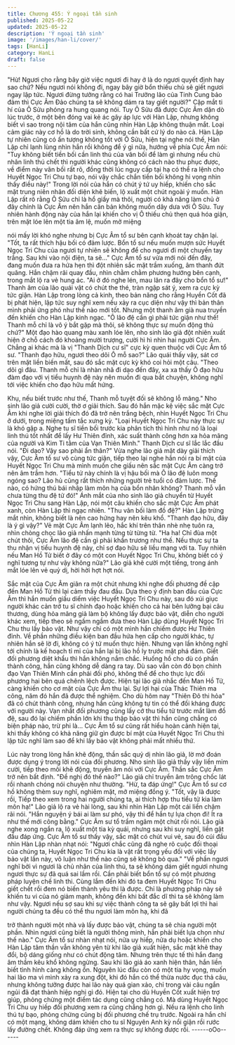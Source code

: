 ```yaml
---
title: Chương 455: Ý ngoại tần sinh
published: 2025-05-22
updated: 2025-05-22
description: 'Ý ngoại tần sinh'
image: '/images/han-li/cover/'
tags: [HanLi]
category: HanLi
draft: false
---
```


"Hừ! Ngươi cho rằng bây giờ việc ngươi đi hay ở là do ngươi
quyết định hay sao chứ? Nếu ngươi nói không đi, ngay bây giờ
bổn thiếu chủ sẽ giết ngươi ngay lập tức. Ngươi đừng tưởng rằng
có hai Trưởng lão của Tinh Cung bảo đảm thì Cực Âm Đảo chúng
ta sẽ không dám ra tay giết người?" Cặp mắt ti hí của Ô Sửu
phóng ra hung quang nói.
Tuy Ô Sửu đã được Cực Âm dặn dò lúc trước, ở một bên đóng
vai kẻ ác gây áp lực với Hàn Lập, nhưng không biết vì sao trong
nội tâm của hắn cũng nhìn Hàn Lập không thuận mắt.
Loại cảm giác này cơ hồ là do trời sinh, không cần bất cứ lý do
nào cả.
Hàn Lập tự nhiên cũng có ấn tượng không tốt với Ô Sửu, hiện tại
nghe nói thế, Hàn Lập chỉ lạnh lùng nhìn hắn rồi không để ý gì
nữa, hướng về phía Cực Âm nói:
"Tuy không biết tiền bối cần linh thú của vãn bối để làm gì nhưng
nếu chủ nhân linh thú chết thì người khác cũng không có cách
nào thu phục được, về điểm này vãn bối rất rõ, đồng thời lúc nguy
cấp tại hạ có thể ra lệnh cho Huyết Ngọc Tri Chu tự bạo, nói vậy
chắc chắn tiền bối không hi vọng nhìn thấy điều này!"
Trong lời nói của hắn có chút ý tứ uy hiếp, khiến cho sắc mặt
trung niên nhân đối diện khẽ biến, lộ xuất một chút ngoài ý muốn.
Hàn Lập rất rõ rằng Ô Sửu chỉ là hổ giấy mà thôi, người có khả
năng làm chủ ở đây chính là Cực Âm nên hắn căn bản không
muốn dây dưa với Ô Sửu.
Tuy nhiên hành động này của hắn lại khiến cho vị Ô thiếu chủ
thẹn quá hóa giận, trên mặt lóe lên một tia âm lệ, muốn mở miệng

nói mấy lời khó nghe nhưng bị Cực Âm tổ sư bên cạnh khoát tay
chặn lại.
"Tốt, ta rất thích hậu bối có đảm lược. Bổn tổ sư nếu muốn mượn
sức Huyết Ngọc Tri Chu của ngươi tự nhiên sẽ không để cho
ngươi đi một chuyến tay trắng. Sau khi vào nội điện, ta sẽ…"
Cực Âm tổ sư vừa mới nói đến đây, đang muốn đưa ra hứa hẹn
thì đột nhiên sắc mặt trầm xuống, âm thanh đứt quãng.
Hắn chậm rãi quay đầu, nhìn chằm chằm phương hướng bên
cạnh, trong mắt lộ ra vẻ hung ác.
"Ai ở đó nghe lén, mau lăn ra đây cho bổn tổ sư!" Thanh âm của
lão quái vật có chút the thé, tràn ngập sát ý, xem ra cực kỳ tức
giận.
Hàn Lập trong lòng cả kinh, theo bản năng cho rằng Huyền Cốt
đã bị phát hiện, lập tức suy nghĩ xem nếu xảy ra cục diện như vậy
thì bản thân mình phải ứng phó như thế nào mới tốt.
Nhưng một thanh âm già nua truyền đến khiến cho Hàn Lập kinh
ngạc.
"Ô lão đệ cần gì phải tức giận như thế! Thanh mỗ chỉ là vô ý bắt
gặp mà thôi, sẽ không thực sự muốn động thủ chứ?" Một đạo hào
quang màu xanh lóe lên, nho sinh lão giả đột nhiên xuất hiện ở
chỗ cách đó khoảng mười trượng, cười hì hì nhìn hai người Cực
Âm.
Chẳng ai khác mà là vị "Thanh Dịch cư sĩ" cực kỳ quen thuộc với
Cực Âm tổ sư.
"Thanh đạo hữu, ngươi theo dõi Ô mỗ sao?" Lão quái thấy vậy,
sát cơ trên mặt liền biến mất, sau đó sắc mặt cực kỳ khó coi hỏi
một câu.
"Theo dõi gì đâu. Thanh mỗ chỉ là nhàn nhã đi dạo đến đây, xa xa
thấy Ô đạo hữu đàm đạo với vị tiểu huynh đệ này nên muốn đi
qua bắt chuyện, không nghĩ tới việc khiến cho đạo hữu mất hứng.

Khụ, nếu biết trước như thế, Thanh mỗ tuyệt đối sẽ không lỗ
mãng." Nho sinh lão giả cười cười, thờ ơ giải thích.
Sau đó hắn mặc kệ việc sắc mặt Cực Âm khi nghe lời giải thích
đó đã trở nên trắng bệch, nhìn Huyết Ngọc Tri Chu ở dưới, trong
miệng tấm tắc xưng kỳ.
"Loại Huyết Ngọc Tri Chu này thực sự là khó gặp a. Nghe tu sĩ
tiền bối trước kia phân tích thì hình như nó là loại linh thú tốt nhất
để lấy Hư Thiên đỉnh, xác suất thành công hơn xa hỏa mãng của
người và Kim Ti tằm của Vạn Thiên Minh." Thanh Dịch cư sĩ lắc
lắc đầu nói.
"Đi dạo? Vậy sao phải ẩn thân?" Vừa nghe lão giả mặt dày giải
thích vậy, Cực Âm tổ sư vô cùng tức giận, tiếp theo lại nghe hắn
nói ra bí mật của Huyết Ngọc Tri Chu mà mình muốn che giấu
nên sắc mặt Cực Âm càng trở nên âm trầm hơn.
"Tiểu tử này chính là vị hậu bối mà Ô lão đệ luôn mong ngóng
sao? Lão hủ cũng rất thích những người trẻ tuổi có đảm lược. Thế
nào, có hứng thú bái nhập làm môn hạ của bổn nhân không?
Thanh mỗ vẫn chưa từng thu đệ tử đó!" Ánh mắt của nho sinh lão
giả chuyển từ Huyết Ngọc Tri Chu sang Hàn Lập, nói một câu
khiến cho sắc mặt Cực Âm phát xanh, còn Hàn Lập thì ngạc
nhiên.
"Thu vãn bối làm đồ đệ?" Hàn Lập trừng mắt nhìn, không biết là
nên cao hứng hay nên kêu khổ.
"Thanh đạo hữu, đây là ý gì vậy?" Vẻ mặt Cực Âm lạnh lẽo, hắc
khí trên thân nhè nhẹ tuôn ra, nhìn chòng chọc lão giả nhấn mạnh
từng từ từng từ.
"Ha ha! Chỉ đùa một chút thôi, Cực Âm lão đệ cần gì phải khẩn
trương như thế. Nếu thực sự ta thu nhận vị tiểu huynh đệ này, chỉ
sợ đạo hữu sẽ liều mạng với ta. Tuy nhiên nếu Man Hồ Tử biết ở
đây có một con Huyết Ngọc Tri Chu, không biết có ý nghĩ tương tự
như vậy không nữa?" Lão giả khẽ cười một tiếng, trong ánh mắt
lóe lên vẻ quỷ dị, hời hời hợt hợt nói.

Sắc mặt của Cực Âm giãn ra một chút nhưng khi nghe đối
phương đề cập đến Man Hồ Tử thì lại cảm thấy đau đầu.
Dựa theo ý định ban đầu của Cực Âm thì hắn muốn giấu diếm
việc Huyết Ngọc Tri Chu này, sau đó xúi giục người khác cản trở
tu sĩ chính đạo hoặc khiến cho cả hai bên lưỡng bại câu thương,
dùng hỏa mãng giả làm bộ không lấy được bảo vật, diễn cho
người khác xem, tiếp theo sẽ ngấm ngầm đưa theo Hàn Lập dùng
Huyết Ngọc Tri Chu thu lấy bảo vật. Như vậy chỉ có một mình hắn
chiếm được Hư Thiên đỉnh.
Về phần những điều kiện ban đầu hứa hẹn cấp cho người khác,
tự nhiên hắn sẽ lờ đi, không có ý tứ muốn thực hiện.
Nhưng vạn lần không nghĩ tới chính là kế hoạch tỉ mỉ của hắn lại
bị lão hồ ly trước mặt phá đám.
Giết đối phương diệt khẩu thì hắn không nắm chắc. Huống hồ cho
dù có phần thành công, hắn cũng không dễ dàng ra tay.
Dù sao vẫn còn đó bọn chính đạo Vạn Thiên Minh cần phải đối
phó, không thể để cho thực lực đối phương hai bên quá chênh
lệch được.
Hiện tại lão giả nhắc đến Man Hồ Tử, càng khiến cho cơ mặt của
Cực Âm thu lại.
Sự lợi hại của Thác Thiên ma công, năm đó hắn đã được thể
nghiệm.
Cho dù hôm nay "Thiên Đô thi hỏa" đã có chút thành công, nhưng
hắn cũng không tự tin có thể đối kháng được với người này. Vạn
nhất đối phương cũng lấy cớ thu tiểu tử trước mắt làm đồ đệ, sau
đó lại chiếm phần lớn khi thu thập bảo vật thì hắn cũng chẳng có
biện pháp nào, trừ phi là…
Cực Âm tổ sư cũng rất hiểu hoàn cảnh hiện tại, khi thấy không có
khả năng giữ gìn được bí mật của Huyết Ngọc Tri Chu thì lập tức
nghĩ làm sao để khi lấy bảo vật không phải mất nhiều thứ.

Lúc này trong lòng hắn khẽ động, thần sắc quỷ dị nhìn lão giả, lờ
mờ đoán được dụng ý trong lời nói của đối phương.
Nho sinh lão giả thấy vậy liền mỉm cười, tiếp theo môi khẽ động,
truyền âm nói với Cực Âm.
Thần sắc Cực Âm trở nên bất định.
"Đề nghị đó thế nào?" Lão giả chỉ truyền âm trông chốc lát rồi
nhanh chóng nói chuyện như thường.
"Hừ, ta đáp ứng!" Cực Âm tổ sư cơ hồ không thèm suy nghĩ,
nghiêm mặt, mở miệng đồng ý.
"Tốt, vậy là được rồi, Tiếp theo xem trong hai người chúng ta, ai
thích hợp thu tiểu tử kia làm môn hạ!" Lão giả lộ ra vẻ hài lòng,
sau khi nhìn Hàn Lập một cái liền chậm rãi nói.
"Hắn nguyện ý bái ai làm sư phó, vậy thì để hắn tự lựa chọn đi! Ít
ra như thế mới công bằng." Cực Âm sư tổ trầm ngâm một chút rồi
nói.
Lão giả nghe xong ngẩn ra, lộ xuất một tia kỳ quái, nhưng sau khi
suy nghĩ, liền gật đầu đáp ứng.
Cực Âm tổ sư thấy vậy, sắc mặt có chút vui vẻ, sau đó cúi đầu
nhìn Hàn Lập nhàn nhạt nói:
"Ngươi chắc cũng đã nghe rõ cuộc đối thoại của chúng ta, Huyết
Ngọc Tri Chu kia là vật rất trọng yếu đối với việc lấy bảo vật lần
này, vô luận như thế nào cũng sẽ không bỏ qua."
"Về phần ngươi nghĩ bởi vì ngươi là chủ nhân của linh thú, ta sẽ
không dám giết ngươi nhưng ngươi thực sự đã quá sai lầm rồi.
Cần phải biết bổn tổ sự có một phương pháp luyện chế linh thi.
Cùng lắm đến khi đó ta đem Huyết Ngọc Tri Chu giết chết rồi đem
nó biến thành yêu thi là được. Chỉ là phương pháp này sẽ khiến tu
vi của nó giảm mạnh, không đến khi bất đắc dĩ thì ta sẽ không làm
như vậy. Ngươi nếu sợ sau khi sự việc thành công ta sẽ gây bất
lợi thì hai người chúng ta đều có thể thu ngươi làm môn hạ, khi đã

trở thành người một nhà và lấy được bảo vật, chúng ta sẽ chia
người một phần. Nhìn ngươi cũng biết là người thông minh, hẳn
phải biết lựa chọn như thế nào."
Cực Âm tổ sư nhàn nhạt nói, nửa uy hiếp, nửa dụ hoặc khiến cho
Hàn Lập tâm thần vẫn không yên từ khi lão giả xuất hiện, sắc mặt
khẽ thay đổi, bộ dáng giống như có chút động tâm.
Nhưng trên thực tế thì hắn đang âm thầm kêu khổ không ngừng.
Sau khi lão giả áo xanh hiện thân, hắn liền biết tình hình càng
không ổn.
Nguyên lúc đầu còn có một tia hy vọng, muốn hai lão ma vì mình
xảy ra xung đột, khi đó hắn có thể thừa nước đục thả câu, nhưng
không tưởng được hai lão này quá gian xảo, chỉ trong vài câu
ngắn ngủi đã đạt thành hiệp nghị gì đó.
Hiện tại cho dù Huyền Cốt xuất hiện trợ giúp, phỏng chừng một
điểm tác dụng cũng chẳng có.
Mà dùng Huyết Ngọc Tri Chu uy hiếp đối phương xem ra cũng
chẳng hơn gì. Nếu ra lệnh cho linh thú tự bạo, phỏng chứng cũng
bị đối phương chế trụ trước. Ngoài ra hắn chỉ có một mạng,
không dám khiến cho tu sĩ Nguyên Anh kỳ nổi giận rồi rước lấy
đường chết.
Không đáp ứng xem ra thực sự không được rồi.
------oOo------
